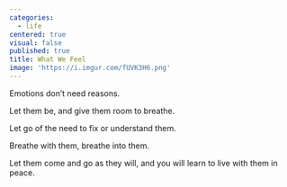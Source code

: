 ```yaml
---
categories:
  - life
centered: true
visual: false
published: true
title: What We Feel
image: 'https://i.imgur.com/fUVK3H6.png'
---
```

Emotions 
don’t need reasons. 

Let them be, 
and give them room 
to breathe.
 
Let go of the need 
to fix or understand them. 

Breathe with them, 
breathe  into them. 

Let them come and go 
as they will,
and you will learn 
to live with them 
in peace.